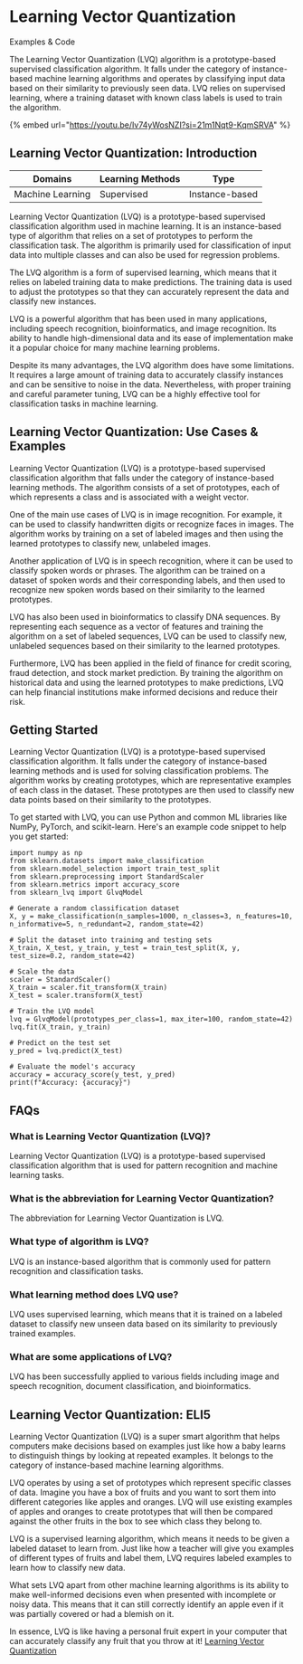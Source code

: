 # Learning Vector Quantization

Examples & Code

The Learning Vector Quantization (LVQ) algorithm is a prototype-based supervised classification algorithm. It falls under the category of instance- based machine learning algorithms and operates by classifying input data based on their similarity to previously seen data. LVQ relies on supervised learning, where a training dataset with known class labels is used to train the algorithm.

{% embed url="https://youtu.be/Iv74yWosNZI?si=21m1Nqt9-KqmSRVA" %}

## Learning Vector Quantization: Introduction

| Domains          | Learning Methods | Type           |
| ---------------- | ---------------- | -------------- |
| Machine Learning | Supervised       | Instance-based |

Learning Vector Quantization (LVQ) is a prototype-based supervised classification algorithm used in machine learning. It is an instance-based type of algorithm that relies on a set of prototypes to perform the classification task. The algorithm is primarily used for classification of input data into multiple classes and can also be used for regression problems.

The LVQ algorithm is a form of supervised learning, which means that it relies on labeled training data to make predictions. The training data is used to adjust the prototypes so that they can accurately represent the data and classify new instances.

LVQ is a powerful algorithm that has been used in many applications, including speech recognition, bioinformatics, and image recognition. Its ability to handle high-dimensional data and its ease of implementation make it a popular choice for many machine learning problems.

Despite its many advantages, the LVQ algorithm does have some limitations. It requires a large amount of training data to accurately classify instances and can be sensitive to noise in the data. Nevertheless, with proper training and careful parameter tuning, LVQ can be a highly effective tool for classification tasks in machine learning.

## Learning Vector Quantization: Use Cases & Examples

Learning Vector Quantization (LVQ) is a prototype-based supervised classification algorithm that falls under the category of instance-based learning methods. The algorithm consists of a set of prototypes, each of which represents a class and is associated with a weight vector.

One of the main use cases of LVQ is in image recognition. For example, it can be used to classify handwritten digits or recognize faces in images. The algorithm works by training on a set of labeled images and then using the learned prototypes to classify new, unlabeled images.

Another application of LVQ is in speech recognition, where it can be used to classify spoken words or phrases. The algorithm can be trained on a dataset of spoken words and their corresponding labels, and then used to recognize new spoken words based on their similarity to the learned prototypes.

LVQ has also been used in bioinformatics to classify DNA sequences. By representing each sequence as a vector of features and training the algorithm on a set of labeled sequences, LVQ can be used to classify new, unlabeled sequences based on their similarity to the learned prototypes.

Furthermore, LVQ has been applied in the field of finance for credit scoring, fraud detection, and stock market prediction. By training the algorithm on historical data and using the learned prototypes to make predictions, LVQ can help financial institutions make informed decisions and reduce their risk.

## Getting Started

Learning Vector Quantization (LVQ) is a prototype-based supervised classification algorithm. It falls under the category of instance-based learning methods and is used for solving classification problems. The algorithm works by creating prototypes, which are representative examples of each class in the dataset. These prototypes are then used to classify new data points based on their similarity to the prototypes.

To get started with LVQ, you can use Python and common ML libraries like NumPy, PyTorch, and scikit-learn. Here's an example code snippet to help you get started:

```
import numpy as np
from sklearn.datasets import make_classification
from sklearn.model_selection import train_test_split
from sklearn.preprocessing import StandardScaler
from sklearn.metrics import accuracy_score
from sklearn_lvq import GlvqModel

# Generate a random classification dataset
X, y = make_classification(n_samples=1000, n_classes=3, n_features=10, n_informative=5, n_redundant=2, random_state=42)

# Split the dataset into training and testing sets
X_train, X_test, y_train, y_test = train_test_split(X, y, test_size=0.2, random_state=42)

# Scale the data
scaler = StandardScaler()
X_train = scaler.fit_transform(X_train)
X_test = scaler.transform(X_test)

# Train the LVQ model
lvq = GlvqModel(prototypes_per_class=1, max_iter=100, random_state=42)
lvq.fit(X_train, y_train)

# Predict on the test set
y_pred = lvq.predict(X_test)

# Evaluate the model's accuracy
accuracy = accuracy_score(y_test, y_pred)
print(f"Accuracy: {accuracy}")

```

## FAQs

### What is Learning Vector Quantization (LVQ)?

Learning Vector Quantization (LVQ) is a prototype-based supervised classification algorithm that is used for pattern recognition and machine learning tasks.

### What is the abbreviation for Learning Vector Quantization?

The abbreviation for Learning Vector Quantization is LVQ.

### What type of algorithm is LVQ?

LVQ is an instance-based algorithm that is commonly used for pattern recognition and classification tasks.

### What learning method does LVQ use?

LVQ uses supervised learning, which means that it is trained on a labeled dataset to classify new unseen data based on its similarity to previously trained examples.

### What are some applications of LVQ?

LVQ has been successfully applied to various fields including image and speech recognition, document classification, and bioinformatics.

## Learning Vector Quantization: ELI5

Learning Vector Quantization (LVQ) is a super smart algorithm that helps computers make decisions based on examples just like how a baby learns to distinguish things by looking at repeated examples. It belongs to the category of instance-based machine learning algorithms.

LVQ operates by using a set of prototypes which represent specific classes of data. Imagine you have a box of fruits and you want to sort them into different categories like apples and oranges. LVQ will use existing examples of apples and oranges to create prototypes that will then be compared against the other fruits in the box to see which class they belong to.

LVQ is a supervised learning algorithm, which means it needs to be given a labeled dataset to learn from. Just like how a teacher will give you examples of different types of fruits and label them, LVQ requires labeled examples to learn how to classify new data.

What sets LVQ apart from other machine learning algorithms is its ability to make well-informed decisions even when presented with incomplete or noisy data. This means that it can still correctly identify an apple even if it was partially covered or had a blemish on it.

In essence, LVQ is like having a personal fruit expert in your computer that can accurately classify any fruit that you throw at it! [Learning Vector Quantization](https://serp.ai/learning-vector-quantization/)
